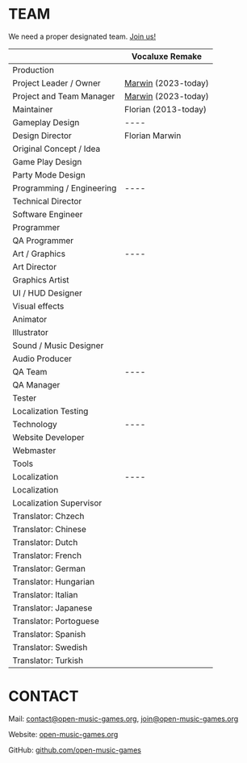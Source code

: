 # TEAM

We need a proper designated team. [Join us!](https://github.com/open-music-games/singing-game/milestone/1)

|  | Vocaluxe Remake |
| :---- | ----- |
| Production |  |
| Project Leader / Owner | [Marwin](https://github.com/marwin89) (2023-today) |
| Project and Team Manager | [Marwin](https://github.com/marwin89) (2023-today) |
| Maintainer | Florian (2013-today) |
| Gameplay Design | ---- |
| Design Director  | Florian Marwin |
| Original Concept / Idea  |  |
| Game Play Design |  |
| Party Mode Design | |
| Programming / Engineering | ---- |
| Technical Director |  |
| Software Engineer |  |
| Programmer |  |
| QA Programmer |  |
| Art / Graphics | ---- |
| Art Director |  |
| Graphics Artist | |
| UI / HUD Designer |  |
| Visual effects |  |
| Animator |  |
| Illustrator |  |
| Sound / Music Designer |  |
| Audio Producer |  |
| QA Team | ---- |
| QA Manager |  |
| Tester |  |
| Localization Testing |  |
| Technology | ---- |
| Website Developer |  |
| Webmaster |  |
| Tools |  |
| Localization | ---- |
| Localization |  |
| Localization Supervisor |  |
| Translator: Chzech |  |
| Translator: Chinese |  |
| Translator: Dutch |  |
| Translator: French |  |
| Translator: German |  |
| Translator: Hungarian |  |
| Translator: Italian |  |
| Translator: Japanese |  |
| Translator: Portoguese |  |
| Translator: Spanish |  |
| Translator: Swedish |  |
| Translator: Turkish |  |

# CONTACT

Mail:
[contact@open-music-games.org](mailto:contact@open-music-games.org), [join@open-music-games.org](mailto:join@open-music-games.org)

Website:
[open-music-games.org](http://www.open-music-games.org)

GitHub:
[github.com/open-music-games](https://github.com/open-music-games)
